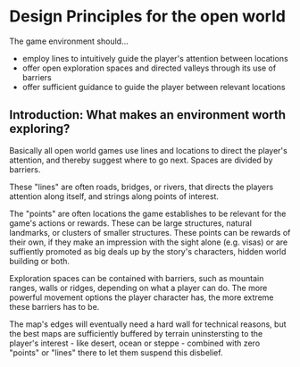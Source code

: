 # Design Principles for the open world

The game environment should...

- employ lines to intuitively guide the player's attention between locations
- offer open exploration spaces and directed valleys through its use of barriers
- offer sufficient guidance to guide the player between relevant locations

## Introduction: What makes an environment worth exploring?

Basically all open world games use lines and locations to direct the player's attention, and thereby suggest where to go next. Spaces are divided by barriers.

These "lines" are often roads, bridges, or rivers, that directs the players attention along itself, and strings along points of interest.

The "points" are often locations the game establishes to be relevant for the game's actions or rewards. These can be large structures, natural landmarks, or clusters of smaller structures. These points can be rewards of their own, if they make an impression with the sight alone (e.g. visas) or are suffiently promoted as big deals up by the story's characters, hidden world building or both.

Exploration spaces can be contained with barriers, such as mountain ranges, walls or ridges, depending on what a player can do. The more powerful movement options the player character has, the more extreme these barriers has to be.

The map's edges will eventually need a hard wall for technical reasons, but the best maps are sufficiently buffered by terrain uninstersting to the player's interest - like desert, ocean or steppe - combined with zero "points" or "lines" there to let them suspend this disbelief.
